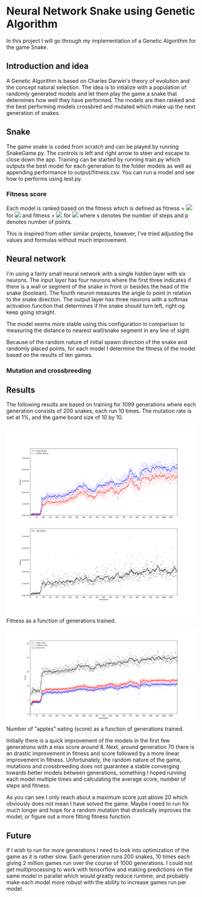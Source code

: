 # Neural Network Snake using Genetic Algorithm
In this project I will go through my implementation of a Genetic Algorithm  for the game Snake.


## Introduction and idea
A Genetic Algorithm is based on Charles Darwin's theory of evolution and the concept natural selection. The idea is to intialize with a population of randomly generated models and let them play the game a snake that determines how well they have performed. The models are then ranked and the best performing models crossbred and mutated which make up the next generation of snakes.


## Snake
The game snake is coded from scratch and can be played by running SnakeGame.py. The controls is left and right arrow to steer and escape to close down the app.
Training can be started by running train.py which outputs the best model for each generation to the folder models as well as appending performance to output/fitness.csv.
You can run a model and see how to performs using test.py.

### Fitness score
Each model is ranked based on the fitness which is defined as
fitness = <img src="https://render.githubusercontent.com/render/math?math=s^2 \cdot 2^p"> for <img src="https://render.githubusercontent.com/render/math?math=p < 10"> and
fitness = <img src="https://render.githubusercontent.com/render/math?math=s^2 \cdot 2^{10} \cdot (p - 9)"> for <img src="https://render.githubusercontent.com/render/math?math=p \ge 10">
where s denotes the number of steps and p denotes number of points.

This is inspired from other similar projects, however, I've tried adjusting the values and formulas without much improvement.

## Neural network
I'm using a fairly small neural network with a single hidden layer with six neurons. The input layer has four neurons where the first three indicates if there is a wall or segment of the snake in front or besides the head of the snake (boolean). The fourth neuron measures the angle to point in relation to the snake direction. The output layer has three neurons with a softmax activation function that determines if the snake should turn left, right og keep going straight.

The model seems more stable using this configuration in comparison to measuring the distance to nearest wall/snake segment in any line of sight.

Because of the random nature of initial spawn direction of the snake and randomly placed points, for each model I determine the fitness of the model based on the results of ten games.

### Mutation and crossbreeding


## Results
The following results are based on training for 1099 generations where each generation consists of 200 snakes, each run 10 times. The mutation rate is set at 1%, and the game board size of 10 by 10.

![](Figure/Fitness_generation.png)
Fitness as a function of generations trained.


![](Figure/Score_generation.png)
Number of "apples" eating (score) as a function of generations trained.

Initially there is a quick improvement of the models in the first few generations with a max score around 8. Next, around generation 70 there is an drastic improvement in fitness and score followed by a more linear improvement in fitness. Unfortunately, the random nature of the game, mutations and crossbreeding does not guarantee a stable converging towards better models between generations, something I hoped running each model multiple times and calculating the average score, number of steps and fitness.

As you can see I only reach about a maximum score just above 20 which obviously does not mean I have solved the game. Maybe I need to run for much longer and hope for a random mutation that drastically improves the model, or figure out a more fitting fitness function.


## Future
If I wish to run for more generations I need to look into optimization of the game as it is rather slow. Each generation runs 200 snakes, 10 times each giving 2 million games run over the course of 1000 generations. I could not get multiprocessing to work with tensorflow and making predictions on the same model in parallel which would greatly reduce runtime, and probably make each model more robust with the ability to increase games run per model.